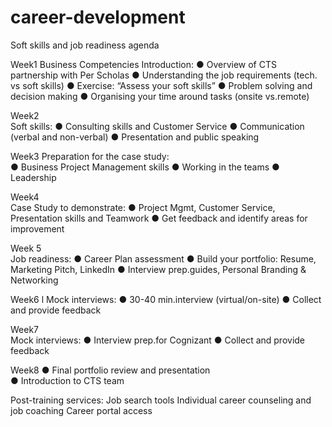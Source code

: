 # career-development



Soft skills and job readiness agenda

Week1       Business Competencies
Introduction:
●	Overview of CTS partnership with Per Scholas
●	Understanding the job requirements (tech. vs soft skills)
●	Exercise: “Assess your soft skills”
●	Problem solving and decision making
●	Organising your time around tasks (onsite vs.remote)

Week2       
Soft skills: 
●	Consulting skills and Customer Service
●	Communication (verbal and non-verbal)
●	Presentation and public speaking

Week3
Preparation for the case study:             
●	Business Project Management skills
●	Working in the teams
●	Leadership
      
Week4            
Case Study to demonstrate:
●	Project Mgmt, Customer Service, Presentation skills and Teamwork
●	Get feedback and identify areas for improvement
      

Week 5         
Job readiness:
●	Career Plan assessment
●	Build your portfolio: Resume, Marketing Pitch, LinkedIn
●	Interview prep.guides, Personal Branding & Networking

      
Week6       l
Mock interviews:
●	30-40 min.interview (virtual/on-site)
●	Collect and provide feedback
      
Week7      
   Mock interviews:
●	Interview prep.for Cognizant
●	Collect and provide feedback

Week8
●	 Final portfolio review and presentation    
●	Introduction to CTS team

Post-training services:
Job search tools 
Individual career counseling and job coaching
Career portal access
